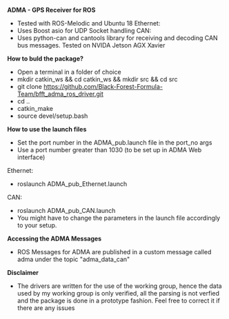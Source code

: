 
**ADMA - GPS Receiver for ROS**

- Tested with ROS-Melodic and Ubuntu 18
Ethernet:
- Uses Boost asio for UDP Socket handling
CAN:
- Uses python-can and cantools library for receiving and decoding CAN bus messages. Tested on NVIDA Jetson AGX Xavier

**How to buld the package?**

- Open a terminal in a folder of choice
- mkdir catkin_ws && cd catkin_ws && mkdir src && cd src
- git clone https://github.com/Black-Forest-Formula-Team/bfft_adma_ros_driver.git
- cd .. 
- catkin_make
- source devel/setup.bash

**How to use the launch files**

 - Set the port number in the ADMA_pub.launch file in the port_no args
 - Use a port number greater than 1030 (to be set up in ADMA Web interface)
 
 Ethernet:
 - roslaunch ADMA_pub_Ethernet.launch
 
 CAN:
 - roslaunch ADMA_pub_CAN.launch
 - You might have to change the parameters in the launch file accordingly to your setup.

**Accessing the ADMA Messages**

 - ROS Messages for ADMA are published in a custom message called adma under the topic "adma_data_can"
 
**Disclaimer**
 
 - The drivers are written for the use of the working group, hence the data used by my working group is only verified, all the parsing is not verfied and the package is done in a prototype fashion. Feel free to correct it if there are any issues
